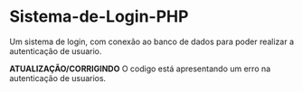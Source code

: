 # Sistema-de-Login-PHP
Um sistema de login, com conexão ao banco de dados para poder realizar a autenticação de usuario.


**ATUALIZAÇÃO/CORRIGINDO**
O codigo está apresentando um erro na autenticação de usuarios.
